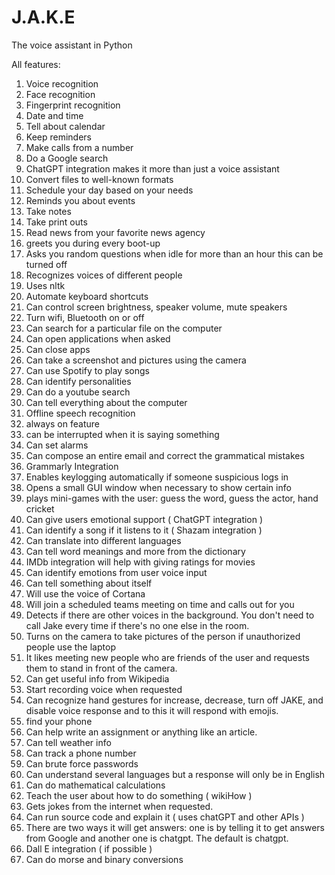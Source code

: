 # J.A.K.E
The voice assistant in Python 

All features:

1. Voice recognition
2. Face recognition
3. Fingerprint recognition
4. Date and time
5. Tell about calendar
6. Keep reminders
7. Make calls from a number 
8. Do a Google search
9. ChatGPT integration makes it more than just a voice assistant
10. Convert files to well-known formats
11. Schedule your day based on your needs
12. Reminds you about events
13. Take notes 
14. Take print outs
15. Read news from your favorite news agency
16. greets you during every boot-up 
17. Asks you random questions when idle for more than an hour this can be turned off
18. Recognizes voices of different people
19. Uses nltk 
20. Automate keyboard shortcuts
21. Can control screen brightness, speaker volume, mute speakers
22. Turn wifi, Bluetooth on or off
23. Can search for a particular file on the computer
24. Can open applications when asked 
25. Can close apps
26. Can take a screenshot and pictures using the camera
27. Can use Spotify to play songs
28. Can identify personalities 
29. Can do a youtube search
30. Can tell everything about the computer
31. Offline speech recognition
32. always on feature
33. can be interrupted when it is saying something 
34. Can set alarms 
35. Can compose an entire email and correct the grammatical mistakes 
36. Grammarly Integration
37. Enables keylogging automatically if someone suspicious logs in
38. Opens a small GUI window when necessary to show certain info
39. plays mini-games with the user: guess the word, guess the actor, hand cricket
40. Can give users emotional support ( ChatGPT integration )
41. Can identify a song if it listens to it ( Shazam integration )
42. Can translate into different languages
43. Can tell word meanings and more from the dictionary
44. IMDb integration will help with giving ratings for movies 
45. Can identify emotions from user voice input
46. Can tell something about itself 
47. Will use the voice of Cortana 
48. Will join a scheduled teams meeting on time and calls out for you 
49. Detects if there are other voices in the background. You don't need to call Jake every time if there's no one else in the room.
50. Turns on the camera to take pictures of the person if unauthorized people use the laptop
51. It likes meeting new people who are friends of the user and requests them to stand in front of the camera.
52. Can get useful info from Wikipedia
53. Start recording voice when requested
54. Can recognize hand gestures for increase, decrease, turn off JAKE, and disable voice response and to this it will respond with emojis.
55. find your phone 
56. Can help write an assignment or anything like an article.
57. Can tell weather info
58. Can track a phone number 
59. Can brute force passwords
60. Can understand several languages but a response will only be in English
61. Can do mathematical calculations
62. Teach the user about how to do something ( wikiHow )
63. Gets jokes from the internet when requested.
64. Can run source code and explain it ( uses chatGPT and other APIs )
65. There are two ways it will get answers: one is by telling it to get answers from Google and another one is chatgpt. The default is chatgpt.
66. Dall E integration ( if possible )
67. Can do morse and binary conversions




